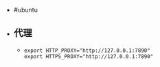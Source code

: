 - #ubuntu
- ## 代理
	- ```
	  export HTTP_PROXY="http://127.0.0.1:7890"
	  export HTTPS_PROXY="http://127.0.0.1:7890"
	  ```